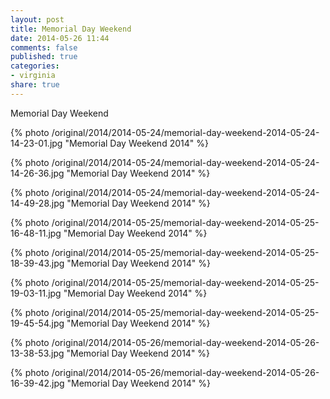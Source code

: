 ```yaml
---
layout: post
title: Memorial Day Weekend
date: 2014-05-26 11:44
comments: false
published: true
categories:
- virginia
share: true
---
```

Memorial Day Weekend

{% photo /original/2014/2014-05-24/memorial-day-weekend-2014-05-24-14-23-01.jpg "Memorial Day Weekend 2014" %}

{% photo /original/2014/2014-05-24/memorial-day-weekend-2014-05-24-14-26-36.jpg "Memorial Day Weekend 2014" %}

{% photo /original/2014/2014-05-24/memorial-day-weekend-2014-05-24-14-49-28.jpg "Memorial Day Weekend 2014" %}

{% photo /original/2014/2014-05-25/memorial-day-weekend-2014-05-25-16-48-11.jpg "Memorial Day Weekend 2014" %}

{% photo /original/2014/2014-05-25/memorial-day-weekend-2014-05-25-18-39-43.jpg "Memorial Day Weekend 2014" %}

{% photo /original/2014/2014-05-25/memorial-day-weekend-2014-05-25-19-03-11.jpg "Memorial Day Weekend 2014" %}

{% photo /original/2014/2014-05-25/memorial-day-weekend-2014-05-25-19-45-54.jpg "Memorial Day Weekend 2014" %}

{% photo /original/2014/2014-05-26/memorial-day-weekend-2014-05-26-13-38-53.jpg "Memorial Day Weekend 2014" %}

{% photo /original/2014/2014-05-26/memorial-day-weekend-2014-05-26-16-39-42.jpg "Memorial Day Weekend 2014" %}
